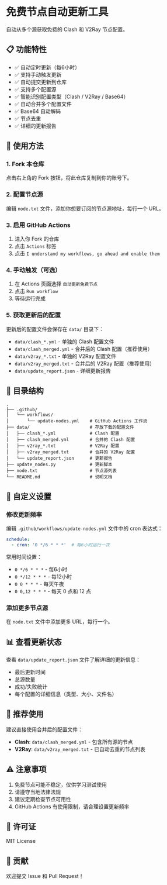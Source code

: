 # 免费节点自动更新工具

自动从多个源获取免费的 Clash 和 V2Ray 节点配置。

## 📋 功能特性

- ✅ 自动定时更新（每6小时）
- ✅ 支持手动触发更新
- ✅ 自动提交更新到仓库
- ✅ 支持多个配置源
- ✅ 智能识别配置类型（Clash / V2Ray / Base64）
- ✅ 自动合并多个配置文件
- ✅ Base64 自动解码
- ✅ 节点去重
- ✅ 详细的更新报告

## 🚀 使用方法

### 1. Fork 本仓库

点击右上角的 Fork 按钮，将此仓库复制到你的账号下。

### 2. 配置节点源

编辑 `node.txt` 文件，添加你想要订阅的节点源地址，每行一个 URL。

### 3. 启用 GitHub Actions

1. 进入你 Fork 的仓库
2. 点击 `Actions` 标签
3. 点击 `I understand my workflows, go ahead and enable them`

### 4. 手动触发（可选）

1. 在 Actions 页面选择 `自动更新免费节点`
2. 点击 `Run workflow`
3. 等待运行完成

### 5. 获取更新后的配置

更新后的配置文件会保存在 `data/` 目录下：
- `data/clash_*.yml` - 单独的 Clash 配置文件
- `data/clash_merged.yml` - 合并后的 Clash 配置（推荐使用）
- `data/v2ray_*.txt` - 单独的 V2Ray 配置文件
- `data/v2ray_merged.txt` - 合并后的 V2Ray 配置（推荐使用）
- `data/update_report.json` - 详细更新报告

## 📁 目录结构

```
.
├── .github/
│   └── workflows/
│       └── update-nodes.yml    # GitHub Actions 工作流
├── data/                       # 存放下载的配置文件
│   ├── clash_*.yml             # Clash 配置
│   ├── clash_merged.yml        # 合并的 Clash 配置
│   ├── v2ray_*.txt             # V2Ray 配置
│   ├── v2ray_merged.txt        # 合并的 V2Ray 配置
│   └── update_report.json      # 更新报告
├── update_nodes.py             # 更新脚本
├── node.txt                    # 节点源列表
└── README.md                   # 说明文档
```

## 🔧 自定义设置

### 修改更新频率

编辑 `.github/workflows/update-nodes.yml` 文件中的 cron 表达式：

```yaml
schedule:
  - cron: '0 */6 * * *'  # 每6小时运行一次
```

常用时间设置：
- `0 */6 * * *` - 每6小时
- `0 */12 * * *` - 每12小时
- `0 0 * * *` - 每天午夜
- `0 0,12 * * *` - 每天 0 点和 12 点

### 添加更多节点源

在 `node.txt` 文件中添加更多 URL，每行一个。

## 📊 查看更新状态

查看 `data/update_report.json` 文件了解详细的更新信息：
- 最后更新时间
- 总源数量
- 成功/失败统计
- 每个配置的详细信息（类型、大小、文件名）

## 🎯 推荐使用

建议直接使用合并后的配置文件：
- **Clash**: `data/clash_merged.yml` - 包含所有源的节点
- **V2Ray**: `data/v2ray_merged.txt` - 已自动去重的节点列表

## ⚠️ 注意事项

1. 免费节点可能不稳定，仅供学习测试使用
2. 请遵守当地法律法规
3. 建议定期检查节点可用性
4. GitHub Actions 有使用限制，请合理设置更新频率

## 📝 许可证

MIT License

## 🤝 贡献

欢迎提交 Issue 和 Pull Request！

